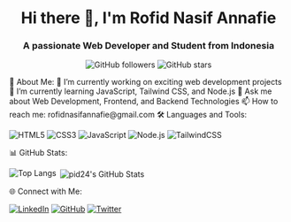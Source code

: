 <h1 align="center">Hi there 👋, I'm Rofid Nasif Annafie</h1>
<h3 align="center">A passionate Web Developer and Student from Indonesia</h3>
<p align="center">
  <img src="https://img.shields.io/github/followers/pid24?label=Followers&style=social" alt="GitHub followers">
  <img src="https://img.shields.io/github/stars/pid24?label=Stars" alt="GitHub stars">
</p>
🚀 About Me:
🔭 I’m currently working on exciting web development projects
🌱 I’m currently learning JavaScript, Tailwind CSS, and Node.js
💬 Ask me about Web Development, Frontend, and Backend Technologies
📫 How to reach me: rofidnasifannafie@gmail.com
🛠️ Languages and Tools:
<p>
  <img src="https://img.shields.io/badge/HTML5-E34F26?style=for-the-badge&logo=html5&logoColor=white" alt="HTML5">
  <img src="https://img.shields.io/badge/CSS3-1572B6?style=for-the-badge&logo=css3&logoColor=white" alt="CSS3">
  <img src="https://img.shields.io/badge/JavaScript-F7DF1E?style=for-the-badge&logo=javascript&logoColor=black" alt="JavaScript">
  <img src="https://img.shields.io/badge/Node.js-339933?style=for-the-badge&logo=nodedotjs&logoColor=white" alt="Node.js">
  <img src="https://img.shields.io/badge/TailwindCSS-06B6D4?style=for-the-badge&logo=tailwind-css&logoColor=white" alt="TailwindCSS">
</p>
📊 GitHub Stats:
<p>
  <img align="left" src="https://github-readme-stats.vercel.app/api/top-langs?username=pid24&show_icons=true&locale=en&layout=compact" alt="Top Langs" />
</p>
<p>&nbsp;<img align="center" src="https://github-readme-stats.vercel.app/api?username=pid24&show_icons=true&locale=en" alt="pid24's GitHub Stats" /></p>
🌐 Connect with Me:
<p>
  <a href="https://linkedin.com/in/rofid" target="_blank"><img src="https://img.shields.io/badge/LinkedIn-0077B5?style=for-the-badge&logo=linkedin&logoColor=white" alt="LinkedIn" /></a>
  <a href="https://github.com/pid24" target="_blank"><img src="https://img.shields.io/badge/GitHub-181717?style=for-the-badge&logo=github&logoColor=white" alt="GitHub" /></a>
  <a href="https://twitter.com/rfdzna" target="_blank"><img src="https://img.shields.io/badge/Twitter-1DA1F2?style=for-the-badge&logo=twitter&logoColor=white" alt="Twitter" /></a>
</p>
